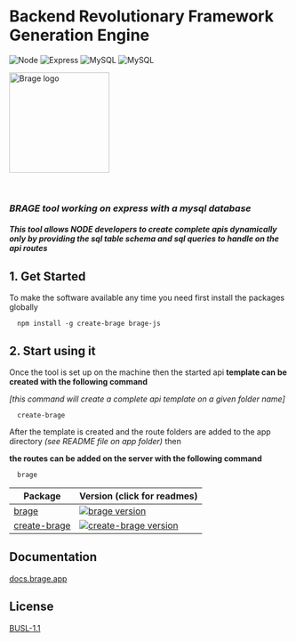 # **Backend Revolutionary Framework Generation Engine**

![Node](https://img.shields.io/badge/Node.js-43853D?style=for-the-badge&logo=node.js&logoColor=white) ![Express](https://img.shields.io/badge/Express.js-404D59?style=for-the-badge) ![MySQL](https://img.shields.io/badge/MySQL-005C84?style=for-the-badge&logo=mysql&logoColor=white) ![MySQL](https://img.shields.io/badge/JavaScript-F7DF1E?style=for-the-badge&logo=javascript&logoColor=black)

<p align="left">
  <a href="https://brage.app" target="_blank" rel="noopener noreferrer">
    <img width="180" src="https://brage.app/brain-gear.png" alt="Brage logo">
  </a>
</p>
<br/>

### _BRAGE tool working on express with a mysql database_

#### _This tool allows NODE developers to create complete apis dynamically only by providing the sql table schema and sql queries to handle on the api routes_

## 1. Get Started

To make the software available any time you need first install the packages globally

```
  npm install -g create-brage brage-js
```

## 2. Start using it

Once the tool is set up on the machine then the started api __template can be created with the following command__

_[this command will create a complete api template on a given folder name]_

```
  create-brage
```

After the template is created and the route folders are added to the app directory _(see README file on app folder)_ then

__the routes can be added on the server with the following command__

```
  brage
```

| Package                                         | Version (click for readmes)                                                                                                       |
| ----------------------------------------------- | :-------------------------------------------------------------------------------------------------------------------------------- |
| [brage](packages/brage)                         | [![brage version](https://img.shields.io/npm/v/brage-js.svg?label=%20)](packages/brage/README.md)                                 |
| [create-brage](packages/create-brage)           | [![create-brage version](https://img.shields.io/npm/v/create-brage.svg?label=%20)](packages/create-brage/README.md)               |

## Documentation

[docs.brage.app](https://docs.brage.app)

## License

[BUSL-1.1](LICENSE)
